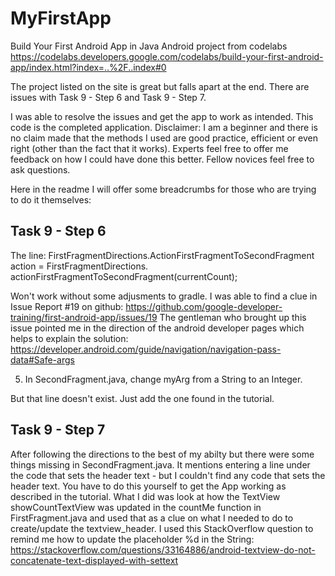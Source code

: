 # MyFirstApp
Build Your First Android App in Java
Android project from codelabs
https://codelabs.developers.google.com/codelabs/build-your-first-android-app/index.html?index=..%2F..index#0

The project listed on the site is great but falls apart at the end. 
There are issues with Task 9 - Step 6 and Task 9 - Step 7.

I was able to resolve the issues and get the app to work as intended. This code is the completed application.
Disclaimer: I am a beginner and there is no claim made that the methods I used are good practice, efficient or even right (other than the fact that it works).
Experts feel free to offer me feedback on how I could have done this better. Fellow novices feel free to ask questions. 

Here in the readme I will offer some breadcrumbs for those who are trying to do it themselves:

Task 9 - Step 6
---------------------------------------------------
The line:
FirstFragmentDirections.ActionFirstFragmentToSecondFragment action =
       FirstFragmentDirections.
               actionFirstFragmentToSecondFragment(currentCount);

Won't work without some adjusments to gradle. 
I was able to find a clue in Issue Report #19 on github: 
https://github.com/google-developer-training/first-android-app/issues/19
The gentleman who brought up this issue pointed me in the direction of the android developer pages which helps to explain the solution:
https://developer.android.com/guide/navigation/navigation-pass-data#Safe-args

5. In SecondFragment.java, change myArg from a String to an Integer.

But that line doesn't exist. Just add the one found in the tutorial.

Task 9 - Step 7
-----------------------------------------------------
After following the directions to the best of my abilty but there were some things missing in SecondFragment.java.
It mentions entering a line under the code that sets the header text - but I couldn't find any code that sets the header text. 
You have to do this yourself to get the App working as described in the tutorial. What I did was look at how the TextView showCountTextView
was updated in the countMe function in FirstFragment.java and used that as a clue on what I needed to do to create/update the textview_header.
I used this StackOverflow question to remind me how to update the placeholder %d in the String:
https://stackoverflow.com/questions/33164886/android-textview-do-not-concatenate-text-displayed-with-settext
